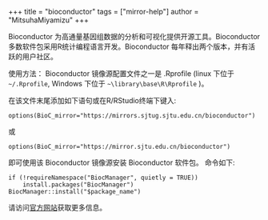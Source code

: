 +++
title = "bioconductor"
tags = ["mirror-help"]
author = "MitsuhaMiyamizu"
+++

Bioconductor 为高通量基因组数据的分析和可视化提供开源工具。Bioconductor多数软件包采用R统计编程语言开发。Bioconductor 每年释出两个版本，并有活跃的用户社区。

使用方法：
Bioconductor 镜像源配置文件之一是 .Rprofile (linux 下位于 `~/.Rprofile`, Windows 下位于 `~\library\base\R\Rprofile` )。

在该文件末尾添加如下语句或在R/RStudio终端下键入:

```
options(BioC_mirror="https://mirrors.sjtug.sjtu.edu.cn/bioconductor")
```

或

```
options(BioC_mirror="https://mirror.sjtu.edu.cn/bioconductor")
```
即可使用该 Bioconductor 镜像源安装 Bioconductor 软件包。
命令如下:

```
if (!requireNamespace("BiocManager", quietly = TRUE))
    install.packages("BiocManager")
BiocManager::install("$package_name")
```

请访问[官方网站](http://bioconductor.org/)获取更多信息。
